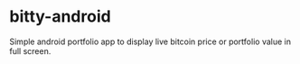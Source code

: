# bitty-android
Simple android portfolio app to display live bitcoin price or portfolio value in full screen.
